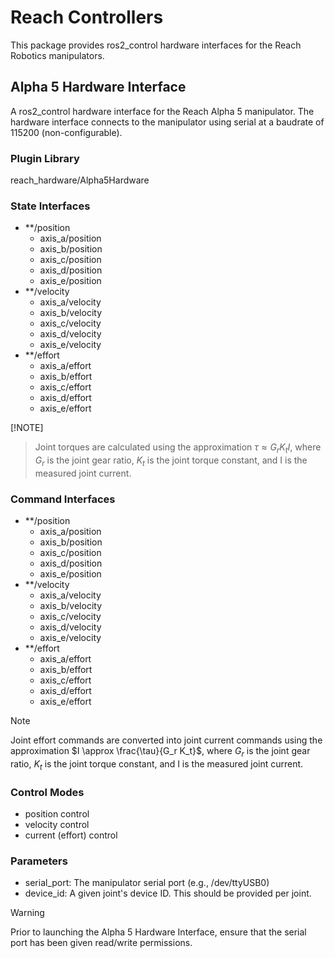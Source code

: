 # Reach Controllers

This package provides ros2_control hardware interfaces for the Reach Robotics
manipulators.

## Alpha 5 Hardware Interface

A ros2_control hardware interface for the Reach Alpha 5 manipulator. The
hardware interface connects to the manipulator using serial at a baudrate of
115200 (non-configurable).

### Plugin Library

reach_hardware/Alpha5Hardware

### State Interfaces

* **/position
  * axis_a/position
  * axis_b/position
  * axis_c/position
  * axis_d/position
  * axis_e/position
* **/velocity
  * axis_a/velocity
  * axis_b/velocity
  * axis_c/velocity
  * axis_d/velocity
  * axis_e/velocity
* **/effort
  * axis_a/effort
  * axis_b/effort
  * axis_c/effort
  * axis_d/effort
  * axis_e/effort

[!NOTE]
> Joint torques are calculated using the approximation $\tau \approx G_r K_t I$,
> where $G_r$ is the joint gear ratio, $K_t$ is the joint torque constant, and
> I is the measured joint current.

### Command Interfaces

* **/position
  * axis_a/position
  * axis_b/position
  * axis_c/position
  * axis_d/position
  * axis_e/position
* **/velocity
  * axis_a/velocity
  * axis_b/velocity
  * axis_c/velocity
  * axis_d/velocity
  * axis_e/velocity
* **/effort
  * axis_a/effort
  * axis_b/effort
  * axis_c/effort
  * axis_d/effort
  * axis_e/effort

> [!NOTE]
> Joint effort commands are converted into joint current commands using the
> approximation $I \approx \frac{\tau}{G_r K_t}$, where $G_r$ is the joint gear
> ratio, $K_t$ is the joint torque constant, and I is the measured joint
> current.

### Control Modes

* position control
* velocity control
* current (effort) control

### Parameters

* serial_port: The manipulator serial port (e.g., /dev/ttyUSB0)
* device_id: A given joint's device ID. This should be provided per joint.

> [!WARNING]
> Prior to launching the Alpha 5 Hardware Interface, ensure that the serial
> port has been given read/write permissions.
